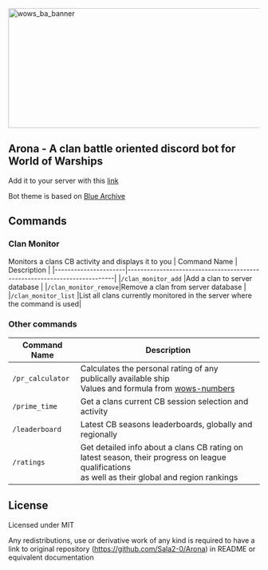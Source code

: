 <img width="680" height="240" alt="wows_ba_banner" src="https://github.com/user-attachments/assets/bfe94411-e04e-444a-b062-c40558867c14" />

## Arona - A clan battle oriented discord bot for World of Warships
Add it to your server with this [link](https://discord.com/oauth2/authorize?client_id=1360295816476098692&permissions=139586750464&integration_type=0&scope=bot+applications.commands)

Bot theme is based on [Blue Archive](https://www.nexon.com/main/en/Blue%20Archive/details)

## Commands
### Clan Monitor

Monitors a clans CB activity and displays it to you
| Command Name         | Description                                                              |
|----------------------|--------------------------------------------------------------------------|
|`/clan_monitor_add`   |Add a clan to server database                                             |
|`/clan_monitor_remove`|Remove a clan from server database                                        |
|`/clan_monitor_list`  |List all clans currently monitored in the server where the command is used|

### Other commands
| Command Name         | Description                                                                                                                                        |
|----------------------|----------------------------------------------------------------------------------------------------------------------------------------------------|
|`/pr_calculator`      |Calculates the personal rating of any publically available ship <br> Values and formula from [wows-numbers](https://wows-numbers.com)               |
|`/prime_time`         |Get a clans current CB session selection and activity                                                                                               |
|`/leaderboard`        |Latest CB seasons leaderboards, globally and regionally                                                                                             |
|`/ratings`            |Get detailed info about a clans CB rating on latest season, their progress on league qualifications <br> as well as their global and region rankings|

## License
Licensed under MIT

Any redistributions, use or derivative work of any kind is required to have a link to original repository
(https://github.com/Sala2-0/Arona) in README or equivalent documentation

